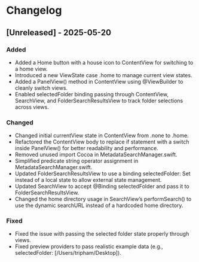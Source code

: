 # Changelog

## [Unreleased] - 2025-05-20

### Added
- Added a Home button with a house icon to ContentView for switching to a home view.
- Introduced a new ViewState case .home to manage current view states.
- Added a PanelView() method in ContentView using @ViewBuilder to cleanly switch views.
- Enabled selectedFolder binding passing through ContentView, SearchView, and FolderSearchResultsView to track folder selections across views.

### Changed
- Changed initial currentView state in ContentView from .none to .home.
- Refactored the ContentView body to replace if statement with a switch inside PanelView() for better readability and performance.
- Removed unused import Cocoa in MetadataSearchManager.swift.
- Simplified predicate string operator assignment in MetadataSearchManager.swift.
- Updated FolderSearchResultsView to use a binding selectedFolder: Set<String> instead of a local state to allow external state management.
- Updated SearchView to accept @Binding selectedFolder and pass it to FolderSearchResultsView.
- Changed the home directory usage in SearchView’s performSearch() to use the dynamic searchURL instead of a hardcoded home directory.

### Fixed
- Fixed the issue with passing the selected folder state properly through views.
- Fixed preview providers to pass realistic example data (e.g., selectedFolder: [/Users/tripham/Desktop]).

